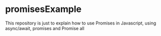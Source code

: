 # promisesExample

This repository is just to explain how to use Promises in Javascript, using async/await, promises and Promise all
